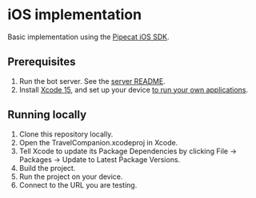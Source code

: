 # iOS implementation

Basic implementation using the [Pipecat iOS SDK](https://docs.pipecat.ai/client/ios/introduction).

## Prerequisites

1. Run the bot server. See the [server README](../../README).
2. Install [Xcode 15](https://developer.apple.com/xcode/), and set up your device [to run your own applications](https://developer.apple.com/documentation/xcode/distributing-your-app-to-registered-devices).

## Running locally

1. Clone this repository locally.
2. Open the TravelCompanion.xcodeproj in Xcode.
3. Tell Xcode to update its Package Dependencies by clicking File -> Packages -> Update to Latest Package Versions.
4. Build the project.
5. Run the project on your device.
6. Connect to the URL you are testing.


